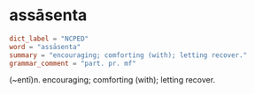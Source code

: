 # assāsenta

``` toml
dict_label = "NCPED"
word = "assāsenta"
summary = "encouraging; comforting (with); letting recover."
grammar_comment = "part. pr. mf"
```

(\~entī)n. encouraging; comforting (with); letting recover.

